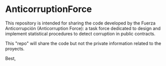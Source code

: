 # AnticorruptionForce

This repository is intended for sharing the code developed by the Fuerza Anticorrupción (Anticorruption Force): a task force dedicated to design and implement statistical procedures to detect corruption in public contracts.

This "repo" will share the code but not the private information related to the proyects.

Best,
